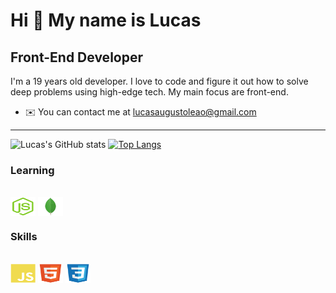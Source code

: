 Hi 👋 My name is Lucas
==========================

Front-End Developer
------------------------------

I'm a 19 years old developer. I love to code and figure it out how to solve deep problems using high-edge tech. My main focus are front-end.
* ✉️  You can contact me at [lucasaugustoleao@gmail.com](mailto:lucasaugustoleao@gmail.com)

------------------------------

![Lucas's GitHub stats](https://github-readme-stats.vercel.app/api?username=imafancydev&count_private=true&show_icons=true&theme=onedark) [![Top Langs](https://github-readme-stats.vercel.app/api/top-langs/?username=imafancydev&layout=compact)](https://github.com/anuraghazra/github-readme-stats)

### Learning
<div style="display: inline_block"><br>
  <img align="center" alt="Lucas-Node" height="30" width="40" src="https://raw.githubusercontent.com/devicons/devicon/master/icons/nodejs/nodejs-original.svg">
  <img align="center" alt="Lucas-Mongodb" height="30" width="40" src="https://raw.githubusercontent.com/devicons/devicon/master/icons/mongodb/mongodb-original.svg">
  </div>
  
### Skills

<div style="display: inline_block"><br>
  <img align="center" alt="Lucas-Js" height="30" width="40" src="https://raw.githubusercontent.com/devicons/devicon/master/icons/javascript/javascript-plain.svg">
  <img align="center" alt="Lucas-HTML" height="30" width="40" src="https://raw.githubusercontent.com/devicons/devicon/master/icons/html5/html5-original.svg">
  <img align="center" alt="Lucas-CSS" height="30" width="40" src="https://raw.githubusercontent.com/devicons/devicon/master/icons/css3/css3-original.svg">
</div>
  
